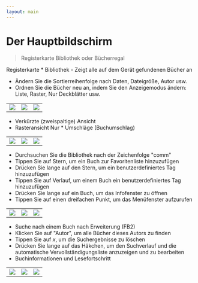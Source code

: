 ```yaml
---
layout: main
---
```


# Der Hauptbildschirm

> Registerkarte Bibliothek oder Bücherregal

Registerkarte * Bibliothek - Zeigt alle auf dem Gerät gefundenen Bücher an
* Ändern Sie die Sortierreihenfolge nach Daten, Dateigröße, Autor usw.
* Ordnen Sie die Bücher neu an, indem Sie den Anzeigemodus ändern: Liste, Raster, Nur Deckblätter usw.

||||
|-|-|-|
|![](1.png)|![](2.png)|![](3.png)|

* Verkürzte (zweispaltige) Ansicht
* Rasteransicht
Nur * Umschläge (Buchumschlag)

||||
|-|-|-|
|![](4.png)|![](5.png)|![](6.png)|

* Durchsuchen Sie die Bibliothek nach der Zeichenfolge &quot;comm&quot;
* Tippen Sie auf Stern, um ein Buch zur Favoritenliste hinzuzufügen
* Drücken Sie lange auf den Stern, um ein benutzerdefiniertes Tag hinzuzufügen
* Tippen Sie auf Verlauf, um einem Buch ein benutzerdefiniertes Tag hinzuzufügen
* Drücken Sie lange auf ein Buch, um das Infofenster zu öffnen
* Tippen Sie auf einen dreifachen Punkt, um das Menüfenster aufzurufen

||||
|-|-|-|
|![](7.png)|![](8.png)|![](9.png)|

* Suche nach einem Buch nach Erweiterung (FB2)
* Klicken Sie auf &quot;Autor&quot;, um alle Bücher dieses Autors zu finden
* Tippen Sie auf _x_, um die Suchergebnisse zu löschen
* Drücken Sie lange auf das Häkchen, um den Suchverlauf und die automatische Vervollständigungsliste anzuzeigen und zu bearbeiten
* Buchinformationen und Lesefortschritt

||||
|-|-|-|
|![](10.png)|![](11.png)|![](12.png)|
